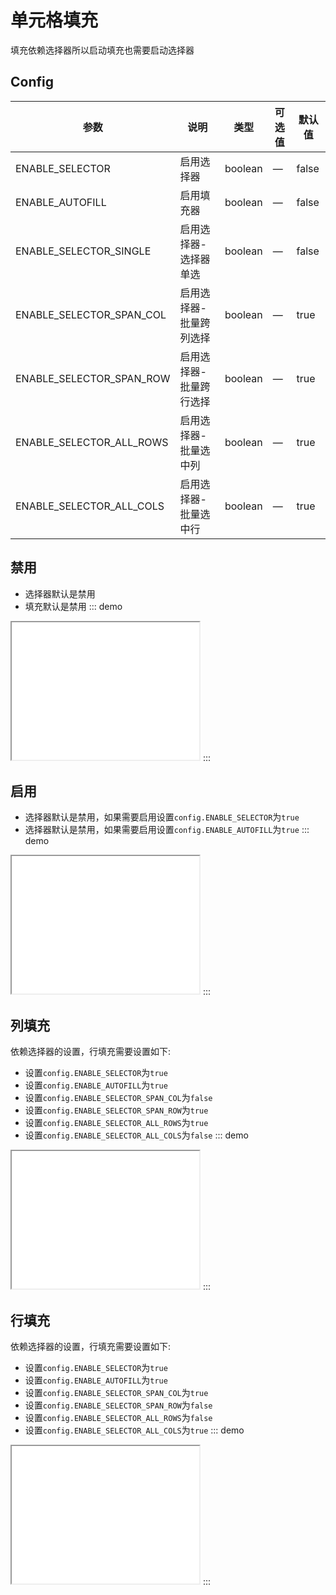 # 单元格填充

填充依赖选择器所以启动填充也需要启动选择器

## Config

| 参数                     | 说明                    | 类型    | 可选值 | 默认值 |
| ------------------------ | ----------------------- | ------- | ------ | ------ |
| ENABLE_SELECTOR          | 启用选择器              | boolean | —      | false   |
| ENABLE_AUTOFILL          | 启用填充器              | boolean | —      | false   |
| ENABLE_SELECTOR_SINGLE   | 启用选择器-选择器单选   | boolean | —      | false  |
| ENABLE_SELECTOR_SPAN_COL | 启用选择器-批量跨列选择 | boolean | —      | true   |
| ENABLE_SELECTOR_SPAN_ROW | 启用选择器-批量跨行选择 | boolean | —      | true   |
| ENABLE_SELECTOR_ALL_ROWS | 启用选择器-批量选中列   | boolean | —      | true   |
| ENABLE_SELECTOR_ALL_COLS | 启用选择器-批量选中行   | boolean | —      | true   |

## 禁用

- 选择器默认是禁用
- 填充默认是禁用
::: demo
<iframe src="/autofill/disabled.html" style="min-height:220px"></iframe>
:::

## 启用

- 选择器默认是禁用，如果需要启用设置`config.ENABLE_SELECTOR`为`true`
- 选择器默认是禁用，如果需要启用设置`config.ENABLE_AUTOFILL`为`true`
::: demo
<iframe src="/autofill/enable.html" style="min-height:220px"></iframe>
:::


## 列填充
依赖选择器的设置，行填充需要设置如下:
- 设置`config.ENABLE_SELECTOR`为`true`
- 设置`config.ENABLE_AUTOFILL`为`true`
- 设置`config.ENABLE_SELECTOR_SPAN_COL`为`false`
- 设置`config.ENABLE_SELECTOR_SPAN_ROW`为`true`
- 设置`config.ENABLE_SELECTOR_ALL_ROWS`为`true`
- 设置`config.ENABLE_SELECTOR_ALL_COLS`为`false`
::: demo

<iframe src="/autofill/col.html" style="min-height:220px"></iframe>
:::

## 行填充

依赖选择器的设置，行填充需要设置如下:
- 设置`config.ENABLE_SELECTOR`为`true`
- 设置`config.ENABLE_AUTOFILL`为`true`
- 设置`config.ENABLE_SELECTOR_SPAN_COL`为`true`
- 设置`config.ENABLE_SELECTOR_SPAN_ROW`为`false`
- 设置`config.ENABLE_SELECTOR_ALL_ROWS`为`false`
- 设置`config.ENABLE_SELECTOR_ALL_COLS`为`true`
::: demo

<iframe src="/autofill/row.html" style="min-height:220px"></iframe>
:::
